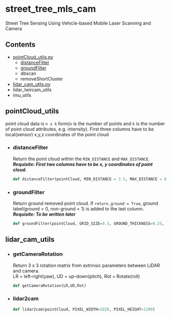 # street_tree_mls_cam
Street Tree Sensing Using Vehicle-based Mobile Laser Scanning and Camera 

## Contents
+ [pointCloud_utils.py](#pointcloud_utils)
  + [distanceFilter](#distancefilter)
  + [groundFilter](#groundfilter)
  + dbscan
  + removeShortCluster
+ [lidar_cam_utils.py](#lidar_cam_utils)
+ lidar_lwircam_utils
+ imu_utils

## pointCloud_utils
point cloud data is `n x k` form(`n` is the number of points and `k` is the number of point cloud attributes, e.g. intensity). First three columns have to be local(sensor) x,y,z coordinates of the point cloud
+ ### distanceFilter
  Return the point cloud within the `MIN_DISTANCE` and `MAX_DISTANCE`.  
  *__Requisite: First two columns have to be x, y coordinates of point cloud.__* 

  ``` python
  def distanceFilter(pointCloud, MIN_DISTANCE = 3.5, MAX_DISTANCE = 80)
  ```
+ ### groundFilter
  Return ground removed point cloud. If `return_ground = True`, ground label(ground = 0, non-ground = 1) is added to the last column. 
  *__Requisite: To be written later__* 
  ``` python
  def groundFilter(pointCloud, GRID_SIZE=0.5, GROUND_THICKNESS=0.25, THRESHOLD = 0.25, return_ground = False)
  ```
  
## lidar_cam_utils
+ ### getCameraRotation
  Return 3 x 3 rotation matrix from extrinsic parameters between LiDAR and camera.  
  LR = left-right(yaw), UD = up-down(pitch), Rot = Rotate(roll)
  ``` python
  def getCameraRotation(LR,UD,Rot)
  ```
+ ### lidar2cam
  ``` python
  def lidar2cam(pointCloud, PIXEL_WIDTH=1920, PIXEL_HEIGHT=1200)
  ```

